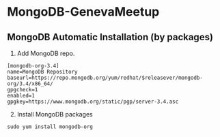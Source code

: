 # MongoDB-GenevaMeetup

## MongoDB Automatic Installation (by packages)

1. Add MongoDB repo.

``` sudo vi /etc/yum.repos.d/mongodb-org-3.4.repo
[mongodb-org-3.4]
name=MongoDB Repository
baseurl=https://repo.mongodb.org/yum/redhat/$releasever/mongodb-org/3.4/x86_64/
gpgcheck=1
enabled=1
gpgkey=https://www.mongodb.org/static/pgp/server-3.4.asc 
```

2. Install MongoDB packages

```sudo yum install mongodb-org```


